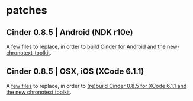 patches
===

Cinder 0.8.5 | Android (NDK r10e)
---

A [few files](cinder_android_0.8.5) to replace, in order to [build Cinder for Android and the new-chronotext-toolkit](https://github.com/arielm/new-chronotext-toolkit/wiki/How-to-build-Cinder-0.8.5-for-Android-and-the-new-chronotext-toolkit).

Cinder 0.8.5 | OSX, iOS (XCode 6.1.1)
---

A [few files](cinder_0.8.5) to replace, in order to [(re)build Cinder 0.8.5 for XCode 6.1.1 and the new chronotext toolkit](https://github.com/arielm/new-chronotext-toolkit/wiki/How-to-(re)build-Cinder-0.8.5-for-XCode-6.1.1-and-the-new-chronotext-toolkit).

